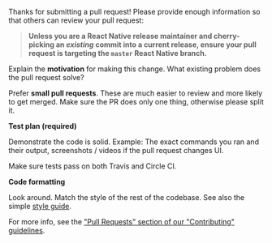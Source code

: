 Thanks for submitting a pull request! Please provide enough information so that others can review your pull request:

> **Unless you are a React Native release maintainer and cherry-picking an *existing* commit into a current release, ensure your pull request is targeting the `master` React Native branch.**

Explain the **motivation** for making this change. What existing problem does the pull request solve?

Prefer **small pull requests**. These are much easier to review and more likely to get merged. Make sure the PR does only one thing, otherwise please split it.

**Test plan (required)**

Demonstrate the code is solid. Example: The exact commands you ran and their output, screenshots / videos if the pull request changes UI.

Make sure tests pass on both Travis and Circle CI.

**Code formatting**

Look around. Match the style of the rest of the codebase. See also the simple [style guide](https://github.com/Tsaikka/react-native/blob/master/CONTRIBUTING.md#style-guide).

For more info, see the ["Pull Requests" section of our "Contributing" guidelines](https://github.com/Tsaikka/react-native/blob/master/CONTRIBUTING.md#pull-requests).
